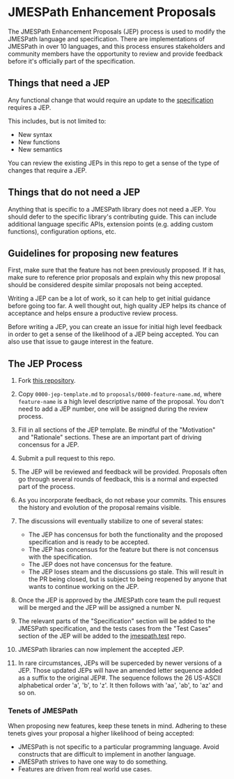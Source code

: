 # JMESPath Enhancement Proposals

The JMESPath Enhancement Proposals (JEP) process is used to modify the
JMESPath language and specification.  There are implementations of JMESPath
in over 10 languages, and this process ensures stakeholders and community
members have the opportunity to review and provide feedback before it's
officially part of the specification.


## Things that need a JEP

Any functional change that would require an update to the
[specification](http://jmespath.org/specification.html) requires a JEP.

This includes, but is not limited to:

* New syntax
* New functions
* New semantics

You can review the existing JEPs in this repo to get a sense of the type
of changes that require a JEP.

## Things that do not need a JEP

Anything that is specific to a JMESPath library does not need a JEP.  You
should defer to the specific library's contributing guide.  This can include
additional language specific APIs, extension points (e.g. adding custom
functions), configuration options, etc.

## Guidelines for proposing new features

First, make sure that the feature has not been previously proposed.  If it has,
make sure to reference prior proposals and explain why this new proposal should
be considered despite similar proposals not being accepted.

Writing a JEP can be a lot of work, so it can help to get initial guidance
before going too far.  A well thought out, high quality JEP helps its chance
of acceptance and helps ensure a productive review process.

Before writing a JEP, you can create an issue for initial high level feedback
in order to get a sense of the likelihood of a JEP being accepted.  You
can also use that issue to gauge interest in the feature.

## The JEP Process

1. Fork [this repository](https://github.com/jmespath/jmespath.jep).
2. Copy `0000-jep-template.md` to `proposals/0000-feature-name.md`,
   where `feature-name` is a high level descriptive name of the
   proposal.  You don't need to add a JEP number, one will be
   assigned during the review process.
3. Fill in all sections of the JEP template.  Be mindful of the
   "Motivation" and "Rationale" sections.  These are an important
   part of driving concensus for a JEP.
4. Submit a pull request to this repo.
5. The JEP will be reviewed and feedback will be provided.  Proposals
   often go through several rounds of feedback, this is a normal and
   expected part of the process.
6. As you incorporate feedback, do not rebase your commits.  This ensures
   the history and evolution of the proposal remains visible.
7. The discussions will eventually stabilize to one of several states:

   * The JEP has concensus for both the functionality and the
     proposed specification and is ready to be accepted.
   * The JEP has concensus for the feature but there is not concensus
     with the specification.
   * The JEP does not have concensus for the feature.
   * The JEP loses steam and the discussions go stale.  This will result
     in the PR being closed, but is subject to being reopened by anyone
     that wants to continue working on the JEP.

8. Once the JEP is approved by the JMESPath core team the pull request
   will be merged and the JEP will be assigned a number N.

9. The relevant parts of the "Specification" section will be added to the
   JMESPath specification, and the tests cases from the "Test Cases" section
   of the JEP will be added to the
   [jmespath.test](https://github.com/jmespath/jmespath.test) repo.

10. JMESPath libraries can now implement the accepted JEP.

11. In rare circumstances, JEPs will be superceded by newer versions of a JEP.
    Those updated JEPs will have an amended letter sequence added as a suffix to the original JEP#.
    The sequence follows the 26 US-ASCII alphabetical order 'a', 'b', to 'z'.
    It then follows with 'aa', 'ab', to 'az' and so on.

### Tenets of JMESPath

When proposing new features, keep these tenets in mind.  Adhering to
these tenets gives your proposal a higher likelihood of being accepted:

* JMESPath is not specific to a particular programming language.  Avoid
  constructs that are difficult to implement in another language.
* JMESPath strives to have one way to do something.
* Features are driven from real world use cases.
